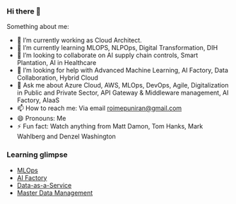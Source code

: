 ### Hi there 👋


Something about me:

- 🔭 I’m currently working as Cloud Architect.
- 🌱 I’m currently learning MLOPS, NLPOps, Digital Transformation, DIH
- 👯 I’m looking to collaborate on AI supply chain controls, Smart Plantation, AI in Healthcare
- 🤔 I’m looking for help with Advanced Machine Learning, AI Factory, Data Collaboration, Hybrid Cloud
- 💬 Ask me about Azure Cloud, AWS, MLOps, DevOps, Agile, Digitalization in Public and Private Sector, API Gateway & Middleware management, AI Factory, AIaaS
- 📫 How to reach me: Via email roimepuniran@gmail.com
- 😄 Pronouns: Me
- ⚡ Fun fact: Watch anything from Matt Damon, Tom Hanks, Mark Wahlberg and Denzel Washington

### Learning glimpse
* [MLOps](https://github.com/roime81/roime81/blob/main/MLOPS.md)
* [AI Factory](https://github.com/roime81/roime81/blob/main/AI%20Factory.md)
* [Data-as-a-Service](https://github.com/roime81/roime81/blob/main/DaaS.md)
* [Master Data Management](https://github.com/roime81/roime81/blob/main/Master%20Data%20Management.md)
